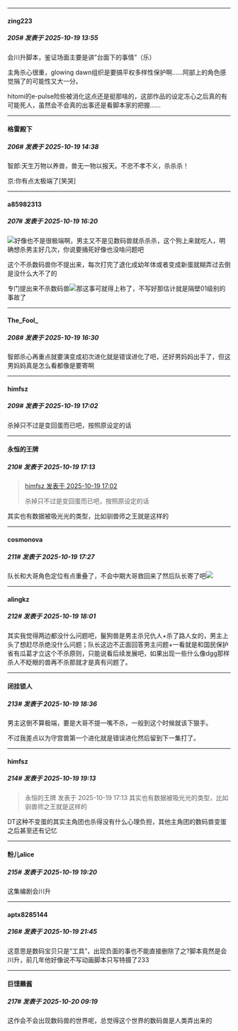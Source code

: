 ﻿
*****

####  zing223  
##### 205#       发表于 2025-10-19 13:55

会川升脚本，鉴证场面主要是讲”台面下的事情”（乐）

主角杀心很重，glowing dawn组织是要搞平权多样性保护啊……阿部上的角色感觉捐了的可能性又大一分。

hitomi的e-pulse险些被消化这点还是挺那啥的，这部作品的设定冻心之后真的有可能死人，虽然会不会真的出事还是看脚本家的把握……


*****

####  格雷殿下  
##### 206#       发表于 2025-10-19 14:38

智郎:天生万物以养兽，兽无一物以报天。不忠不孝不义，杀杀杀！

京:你有点太极端了[笑哭]


*****

####  a85982313  
##### 207#       发表于 2025-10-19 16:20

<img src="https://static.stage1st.com/image/smiley/face2017/037.png" referrerpolicy="no-referrer">好像也不是很极端啊，男主又不是见数码兽就杀杀杀，这个狗上来就吃人，明确想杀男主好几次，你说要捅死好像也没啥问题吧

这个不杀数码兽你不提出来，每次打完了退化成幼年体或者变成新蛋就糊弄过去倒是没什么大不了的

专门提出来不杀数码兽<img src="https://static.stage1st.com/image/smiley/face2017/037.png" referrerpolicy="no-referrer">那这事可就得上称了，不写好那估计就是隔壁01级别的事故了


*****

####  The_Fool_  
##### 208#       发表于 2025-10-19 16:30

智郎杀心再重点就要演变成初次进化就是错误进化了吧，还好男妈妈出手了，但这男妈妈真是怎么看都像是要寄啊


*****

####  himfsz  
##### 209#       发表于 2025-10-19 17:02

杀掉只不过是变回蛋而已吧，按照原设定的话


*****

####  永恒的王牌  
##### 210#       发表于 2025-10-19 17:13

<blockquote><a href="httphttps://stage1st.com/2b/forum.php?mod=redirect&amp;goto=findpost&amp;pid=68594387&amp;ptid=2250190" target="_blank">himfsz 发表于 2025-10-19 17:02</a>

杀掉只不过是变回蛋而已吧，按照原设定的话</blockquote>
其实也有数据被吸光光的类型，比如驯兽师之王就是这样的


*****

####  cosmonova  
##### 211#       发表于 2025-10-19 17:27

队长和大哥角色定位有点重叠了，不会中期大哥救回来了然后队长寄了吧<img src="https://static.stage1st.com/image/smiley/face2017/067.png" referrerpolicy="no-referrer">


*****

####  alingkz  
##### 212#       发表于 2025-10-19 18:01

其实我觉得两边都没什么问题吧，鬣狗兽是男主杀兄仇人+杀了路人女的，男主上头了想赶尽杀绝没什么问题；队长这边不正面回答男主问题+一看就是和国民保护省有瓜葛才立这个不杀原则，只能说看后续发展吧，如果出现一些什么像dgg那样杀人不眨眼的兽再不杀那就才是真有问题了。


*****

####  闭挂锁人  
##### 213#       发表于 2025-10-19 18:36

男主这倒不算极端，要是大哥不提一嘴不杀，一般到这个时候就该下狠手。

不过我差点以为守宫兽第一个进化就是错误进化然后留到下一集打了。


*****

####  himfsz  
##### 214#       发表于 2025-10-19 19:13

<blockquote>永恒的王牌 发表于 2025-10-19 17:13
其实也有数据被吸光光的类型，比如驯兽师之王就是这样的</blockquote>
DT这种不变蛋的其实主角团也杀得没有什么心理负担，其他主角团的数码兽变蛋之后甚至还有记忆


*****

####  粉儿alice  
##### 215#       发表于 2025-10-19 19:20

这集编剧会川升


*****

####  aptx8285144  
##### 216#       发表于 2025-10-19 21:45

这意思是数码宝贝只是“工具”，出现负面的事也不能直接删除了之?脚本竟然是会川升，前几年他好像说不写动画脚本只写特摄了233


*****

####  巨馍蘸酱  
##### 217#       发表于 2025-10-20 09:19

这作会不会出现数码兽的世界呢，总觉得这个世界的数码兽是人类弄出来的

